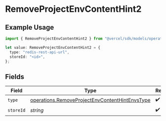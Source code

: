 # RemoveProjectEnvContentHint2

## Example Usage

```typescript
import { RemoveProjectEnvContentHint2 } from "@vercel/sdk/models/operations/removeprojectenv.js";

let value: RemoveProjectEnvContentHint2 = {
  type: "redis-rest-api-url",
  storeId: "<id>",
};
```

## Fields

| Field                                                                                                            | Type                                                                                                             | Required                                                                                                         | Description                                                                                                      |
| ---------------------------------------------------------------------------------------------------------------- | ---------------------------------------------------------------------------------------------------------------- | ---------------------------------------------------------------------------------------------------------------- | ---------------------------------------------------------------------------------------------------------------- |
| `type`                                                                                                           | [operations.RemoveProjectEnvContentHintEnvsType](../../models/operations/removeprojectenvcontenthintenvstype.md) | :heavy_check_mark:                                                                                               | N/A                                                                                                              |
| `storeId`                                                                                                        | *string*                                                                                                         | :heavy_check_mark:                                                                                               | N/A                                                                                                              |